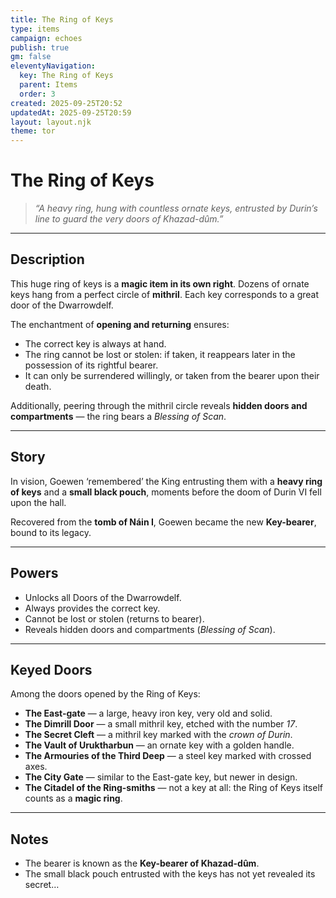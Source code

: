 ```yaml
---
title: The Ring of Keys
type: items
campaign: echoes
publish: true
gm: false
eleventyNavigation:
  key: The Ring of Keys
  parent: Items
  order: 3
created: 2025-09-25T20:52
updatedAt: 2025-09-25T20:59
layout: layout.njk
theme: tor
---
```


# The Ring of Keys

> *“A heavy ring, hung with countless ornate keys, entrusted by Durin’s line to guard the very doors of Khazad-dûm.”*

---

## Description
This huge ring of keys is a **magic item in its own right**. Dozens of ornate keys hang from a perfect circle of **mithril**. Each key corresponds to a great door of the Dwarrowdelf.  

The enchantment of **opening and returning** ensures:  
- The correct key is always at hand.  
- The ring cannot be lost or stolen: if taken, it reappears later in the possession of its rightful bearer.  
- It can only be surrendered willingly, or taken from the bearer upon their death.  

Additionally, peering through the mithril circle reveals **hidden doors and compartments** — the ring bears a *Blessing of Scan*.  

---

## Story
In vision, Goewen ‘remembered’ the King entrusting them with a **heavy ring of keys** and a **small black pouch**, moments before the doom of Durin VI fell upon the hall.  

Recovered from the **tomb of Náin I**, Goewen became the new **Key-bearer**, bound to its legacy.  

---

## Powers
- Unlocks all Doors of the Dwarrowdelf.  
- Always provides the correct key.  
- Cannot be lost or stolen (returns to bearer).  
- Reveals hidden doors and compartments (*Blessing of Scan*).  

---

## Keyed Doors
Among the doors opened by the Ring of Keys:  

- **The East-gate** — a large, heavy iron key, very old and solid.  
- **The Dimrill Door** — a small mithril key, etched with the number *17*.  
- **The Secret Cleft** — a mithril key marked with the *crown of Durin*.  
- **The Vault of Uruktharbun** — an ornate key with a golden handle.  
- **The Armouries of the Third Deep** — a steel key marked with crossed axes.  
- **The City Gate** — similar to the East-gate key, but newer in design.  
- **The Citadel of the Ring-smiths** — not a key at all: the Ring of Keys itself counts as a **magic ring**.  

---

## Notes
- The bearer is known as the **Key-bearer of Khazad-dûm**.  
- The small black pouch entrusted with the keys has not yet revealed its secret…  
